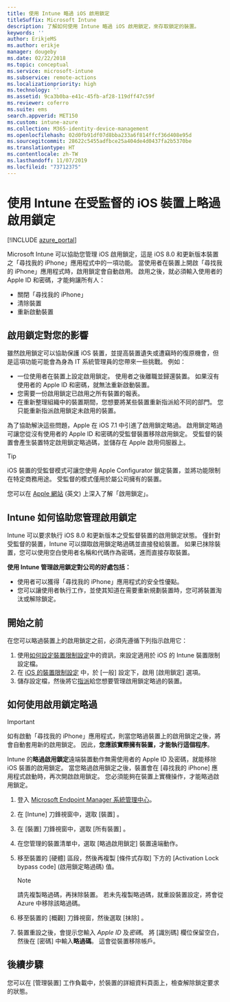 ```yaml
---
title: 使用 Intune 略過 iOS 啟用鎖定
titleSuffix: Microsoft Intune
description: 了解如何使用 Intune 略過 iOS 啟用鎖定，來存取鎖定的裝置。
keywords: ''
author: ErikjeMS
ms.author: erikje
manager: dougeby
ms.date: 02/22/2018
ms.topic: conceptual
ms.service: microsoft-intune
ms.subservice: remote-actions
ms.localizationpriority: high
ms.technology: ''
ms.assetid: 9ca3b0ba-e41c-45fb-af28-119dff47c59f
ms.reviewer: coferro
ms.suite: ems
search.appverid: MET150
ms.custom: intune-azure
ms.collection: M365-identity-device-management
ms.openlocfilehash: 02d0fb91df07d8bba233a6f814ffcf36d408e95d
ms.sourcegitcommit: 28622c5455adfbce25a404de4d0437fa2b5370be
ms.translationtype: HT
ms.contentlocale: zh-TW
ms.lasthandoff: 11/07/2019
ms.locfileid: "73712375"
---
```

# <a name="bypass-activation-lock-on-supervised-ios-devices-with-intune"></a>使用 Intune 在受監督的 iOS 裝置上略過啟用鎖定


[!INCLUDE [azure_portal](../includes/azure_portal.md)]

Microsoft Intune 可以協助您管理 iOS 啟用鎖定，這是 iOS 8.0 和更新版本裝置之「尋找我的 iPhone」應用程式中的一項功能。 當使用者在裝置上開啟「尋找我的 iPhone」應用程式時，啟用鎖定會自動啟用。 啟用之後，就必須輸入使用者的 Apple ID 和密碼，才能夠讓所有人：

- 關閉「尋找我的 iPhone」
- 清除裝置
- 重新啟動裝置

## <a name="how-activation-lock-affects-you"></a>啟用鎖定對您的影響

雖然啟用鎖定可以協助保護 iOS 裝置，並提高裝置遺失或遭竊時的復原機會，但是這項功能可能會為身為 IT 系統管理員的您帶來一些挑戰。 例如：

- 一位使用者在裝置上設定啟用鎖定。 使用者之後離職並歸還裝置。 如果沒有使用者的 Apple ID 和密碼，就無法重新啟動裝置。
- 您需要一份啟用鎖定已啟用之所有裝置的報表。
- 在重新整理組織中的裝置期間，您想要將某些裝置重新指派給不同的部門。 您只能重新指派啟用鎖定未啟用的裝置。

為了協助解決這些問題，Apple 在 iOS 7.1 中引進了啟用鎖定略過。 啟用鎖定略過可讓您從沒有使用者的 Apple ID 和密碼的受監督裝置移除啟用鎖定。 受監督的裝置會產生裝置特定啟用鎖定略過碼，並儲存在 Apple 啟用伺服器上。

>[!TIP]
>iOS 裝置的受監督模式可讓您使用 Apple Configurator 鎖定裝置，並將功能限制在特定商務用途。 受監督的模式僅用於屬公司擁有的裝置。

您可以在 [Apple 網站](https://support.apple.com/HT201365) \(英文\) 上深入了解「啟用鎖定」。

## <a name="how-intune-helps-you-manage-activation-lock"></a>Intune 如何協助您管理啟用鎖定
Intune 可以要求執行 iOS 8.0 和更新版本之受監督裝置的啟用鎖定狀態。 僅針對受監督的裝置，Intune 可以擷取啟用鎖定略過碼並直接發給裝置。 如果已抹除裝置，您可以使用空白使用者名稱和代碼作為密碼，進而直接存取裝置。

**使用 Intune 管理啟用鎖定對公司的好處包括：**

- 使用者可以獲得「尋找我的 iPhone」應用程式的安全性優點。
- 您可以讓使用者執行工作，並使其知道在需要重新規劃裝置時，您可將裝置淘汰或解除鎖定。

## <a name="before-you-start"></a>開始之前
在您可以略過裝置上的啟用鎖定之前，必須先遵循下列指示啟用它：

1. 使用[如何設定裝置限制設定](/intune-azure/configure-devices/how-to-configure-device-restrictions)中的資訊，來設定適用於 iOS 的 Intune 裝置限制設定檔。
2. 在 [iOS 的裝置限制設定](../configuration/device-restrictions-ios.md) 中，於 [一般]  設定下，啟用 [啟用鎖定]  選項。
3. 儲存設定檔，然後將它[指派](../configuration/device-profile-assign.md)給您想要管理啟用鎖定略過的裝置。


## <a name="how-to-use-activation-lock-bypass"></a>如何使用啟用鎖定略過

>[!IMPORTANT]
>如有啟動「尋找我的 iPhone」應用程式，則當您略過裝置上的啟用鎖定之後，將會自動套用新的啟用鎖定。 因此，**您應該實際擁有裝置，才能執行這個程序**。

Intune 的**略過啟用鎖定**遠端裝置動作無需使用者的 Apple ID 及密碼，就能移除 iOS 裝置的啟用鎖定。 當您略過啟用鎖定之後，裝置會在 [尋找我的 iPhone] 應用程式啟動時，再次開啟啟用鎖定。 您必須能夠在裝置上實機操作，才能略過啟用鎖定。

1. 登入 [Microsoft Endpoint Manager 系統管理中心](https://go.microsoft.com/fwlink/?linkid=2109431)。
3. 在 [Intune]  刀鋒視窗中，選取 [裝置]  。
4. 在 [裝置]  刀鋒視窗中，選取 [所有裝置]  。
5. 在您管理的裝置清單中，選取 [略過啟用鎖定]  裝置遠端動作。
6. 移至裝置的 [硬體] 區段，然後再複製 [條件式存取]  下方的 [Activation Lock bypass code] (啟用鎖定略過碼)  值。

    >[!NOTE]
    >請先複製略過碼，再抹除裝置。 若未先複製略過碼，就重設裝置設定，將會從 Azure 中移除該略過碼。

7. 移至裝置的 [概觀]  刀鋒視窗，然後選取 [抹除]  。
8. 裝置重設之後，會提示您輸入 *Apple ID* 及*密碼*。 將 [識別碼]  欄位保留空白，然後在 [密碼]  中輸入**略過碼**。 這會從裝置移除帳戶。 


## <a name="next-steps"></a>後續步驟

您可以在 [管理裝置]  工作負載中，於裝置的詳細資料頁面上，檢查解除鎖定要求的狀態。
